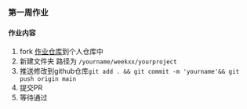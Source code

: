 ### 第一周作业
#### 作业内容

1. fork [作业仓库](https://github.com/badou-Michael/badouai-ai-special-2024
)到个人仓库中
2. 新建文件夹 路径为 ```/yourname/weekxx/yourproject```
3. 推送修改到github仓库```git add . && git commit -m 'yourname'&& git push origin main```
4. 提交PR
5. 等待通过